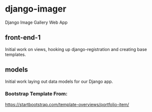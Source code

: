 # django-imager
Django Image Gallery Web App

## front-end-1
Initial work on views, hooking up django-registration and creating base templates.

## models
Initial work laying out data models for our Django app.

### Bootstrap Template From:
https://startbootstrap.com/template-overviews/portfolio-item/